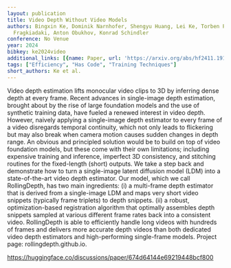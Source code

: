 ```yaml
---
layout: publication
title: Video Depth Without Video Models
authors: Bingxin Ke, Dominik Narnhofer, Shengyu Huang, Lei Ke, Torben Peters, Katerina
  Fragkiadaki, Anton Obukhov, Konrad Schindler
conference: No Venue
year: 2024
bibkey: ke2024video
additional_links: [{name: Paper, url: 'https://arxiv.org/abs/hf2411.19189'}]
tags: ["Efficiency", "Has Code", "Training Techniques"]
short_authors: Ke et al.
---
```

Video depth estimation lifts monocular video clips to 3D by inferring dense depth at every frame. Recent advances in single-image depth estimation, brought about by the rise of large foundation models and the use of synthetic training data, have fueled a renewed interest in video depth. However, naively applying a single-image depth estimator to every frame of a video disregards temporal continuity, which not only leads to flickering but may also break when camera motion causes sudden changes in depth range. An obvious and principled solution would be to build on top of video foundation models, but these come with their own limitations; including expensive training and inference, imperfect 3D consistency, and stitching routines for the fixed-length (short) outputs. We take a step back and demonstrate how to turn a single-image latent diffusion model (LDM) into a state-of-the-art video depth estimator. Our model, which we call RollingDepth, has two main ingredients: (i) a multi-frame depth estimator that is derived from a single-image LDM and maps very short video snippets (typically frame triplets) to depth snippets. (ii) a robust, optimization-based registration algorithm that optimally assembles depth snippets sampled at various different frame rates back into a consistent video. RollingDepth is able to efficiently handle long videos with hundreds of frames and delivers more accurate depth videos than both dedicated video depth estimators and high-performing single-frame models. Project page: rollingdepth.github.io.

https://huggingface.co/discussions/paper/674d64144e69219448bcf800